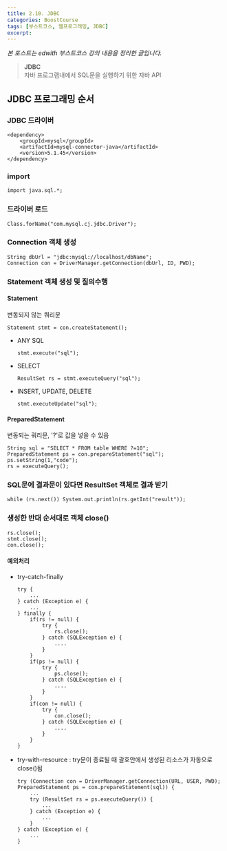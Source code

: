 ```yaml
---
title: 2.10. JDBC
categories: BoostCourse
tags: [부스트코스, 웹프로그래밍, JDBC]
excerpt:
---
```

*본 포스트는 edwith 부스트코스 강의 내용을 정리한 글입니다.* 

> **JDBC**  
자바 프로그램내에서 SQL문을 실행하기 위한 자바 API

## JDBC 프로그래밍 순서

### JDBC 드라이버
```
<dependency>
	<groupId>mysql</groupId>
	<artifactId>mysql-connector-java</artifactId>
	<version>5.1.45</version>
</dependency>
```

### import
```
import java.sql.*;
```

### 드라이버 로드
```
Class.forName("com.mysql.cj.jdbc.Driver");
```

### Connection 객체 생성
```
String dbUrl = "jdbc:mysql://localhost/dbName";  
Connection con = DriverManager.getConnection(dbUrl, ID, PWD);
```

### Statement 객체 생성 및 질의수행

#### Statement
변동되지 않는 쿼리문  
```
Statement stmt = con.createStatement();
```  

- ANY SQL
    ```
    stmt.execute("sql");
    ```  
- SELECT
    ```
    ResultSet rs = stmt.executeQuery("sql");
    ```  
- INSERT, UPDATE, DELETE
    ```
    stmt.executeUpdate("sql");
    ```  

#### PreparedStatement
변동되는 쿼리문, '?'로 값을 넣을 수 있음
```
String sql = "SELECT * FROM table WHERE ?=10";
PreparedStatement ps = con.prepareStatement("sql");
ps.setString(1,"code");
rs = executeQuery();
```

### SQL문에 결과문이 있다면 ResultSet 객체로 결과 받기
```
while (rs.next()) System.out.println(rs.getInt("result"));
```

### 생성한 반대 순서대로 객체 close()
```
rs.close();  
stmt.close();  
con.close();
```

#### 예외처리
- try-catch-finally  
    ```
    try {
        ...
    } catch (Exception e) {
        ...
    } finally {
        if(rs != null) {
            try {
                rs.close();
            } catch (SQLException e) {
                ....
            }
        }
        if(ps != null) {
            try {
                ps.close();
            } catch (SQLException e) {
                ....
            }
        }
        if(con != null) {
            try {
                con.close();
            } catch (SQLException e) {
                ....
            }
        }
    }
    ```

- try-with-resource : try문이 종료될 때 괄호안에서 생성된 리소스가 자동으로 close()됨  
    ```
    try (Connection con = DriverManager.getConnection(URL, USER, PWD); PreparedStatement ps = con.prepareStatement(sql)) {
        ...
        try (ResultSet rs = ps.executeQuery()) {
            ...
        } catch (Exception e) {
            ...
        }
    } catch (Exception e) {
        ...
    }
    ```

